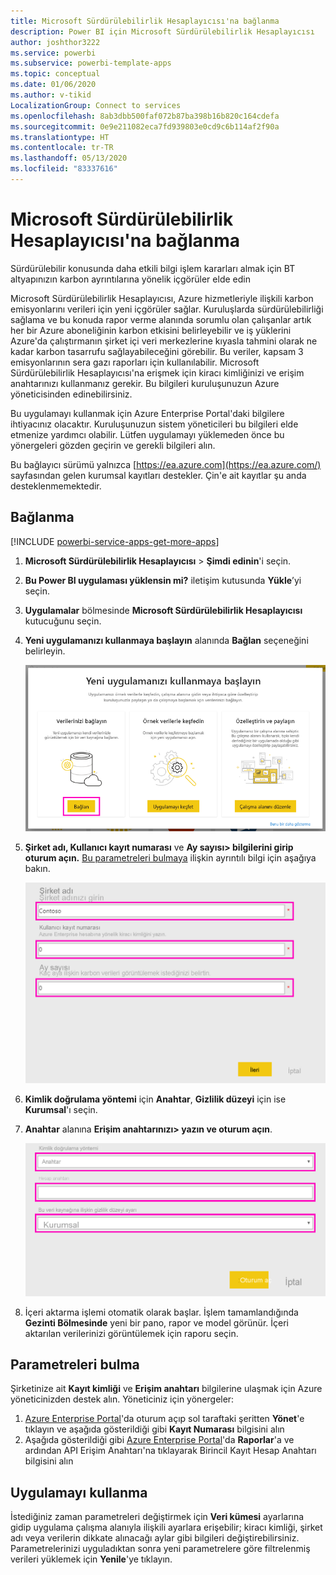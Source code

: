 ```yaml
---
title: Microsoft Sürdürülebilirlik Hesaplayıcısı'na bağlanma
description: Power BI için Microsoft Sürdürülebilirlik Hesaplayıcısı
author: joshthor3222
ms.service: powerbi
ms.subservice: powerbi-template-apps
ms.topic: conceptual
ms.date: 01/06/2020
ms.author: v-tikid
LocalizationGroup: Connect to services
ms.openlocfilehash: 8ab3dbb500faf072b87ba398b16b820c164cdefa
ms.sourcegitcommit: 0e9e211082eca7fd939803e0cd9c6b114af2f90a
ms.translationtype: HT
ms.contentlocale: tr-TR
ms.lasthandoff: 05/13/2020
ms.locfileid: "83337616"
---
```

# <a name="connect-the-microsoft-sustainability-calculator"></a>Microsoft Sürdürülebilirlik Hesaplayıcısı'na bağlanma
Sürdürülebilir konusunda daha etkili bilgi işlem kararları almak için BT altyapınızın karbon ayrıntılarına yönelik içgörüler elde edin

Microsoft Sürdürülebilirlik Hesaplayıcısı, Azure hizmetleriyle ilişkili karbon emisyonlarını verileri için yeni içgörüler sağlar. Kuruluşlarda sürdürülebilirliği sağlama ve bu konuda rapor verme alanında sorumlu olan çalışanlar artık her bir Azure aboneliğinin karbon etkisini belirleyebilir ve iş yüklerini Azure'da çalıştırmanın şirket içi veri merkezlerine kıyasla tahmini olarak ne kadar karbon tasarrufu sağlayabileceğini görebilir. Bu veriler, kapsam 3 emisyonlarının sera gazı raporları için kullanılabilir. Microsoft Sürdürülebilirlik Hesaplayıcısı'na erişmek için kiracı kimliğinizi ve erişim anahtarınızı kullanmanız gerekir. Bu bilgileri kuruluşunuzun Azure yöneticisinden edinebilirsiniz.

Bu uygulamayı kullanmak için Azure Enterprise Portal'daki bilgilere ihtiyacınız olacaktır. Kuruluşunuzun sistem yöneticileri bu bilgileri elde etmenize yardımcı olabilir. Lütfen uygulamayı yüklemeden önce bu yönergeleri gözden geçirin ve gerekli bilgileri alın. 

Bu bağlayıcı sürümü yalnızca [https://ea.azure.com](https://ea.azure.com/) sayfasından gelen kurumsal kayıtları destekler. Çin'e ait kayıtlar şu anda desteklenmemektedir.

## <a name="how-to-connect"></a>Bağlanma
[!INCLUDE [powerbi-service-apps-get-more-apps](../includes/powerbi-service-apps-get-more-apps.md)]

1. **Microsoft Sürdürülebilirlik Hesaplayıcısı** \> **Şimdi edinin**'i seçin.
1. **Bu Power BI uygulaması yüklensin mi?** iletişim kutusunda **Yükle**’yi seçin.
1. **Uygulamalar** bölmesinde **Microsoft Sürdürülebilirlik Hesaplayıcısı** kutucuğunu seçin.
1. **Yeni uygulamanızı kullanmaya başlayın** alanında **Bağlan** seçeneğini belirleyin.

    ![Yeni uygulamanızı kullanmaya başlayın](media/service-connect-to-zendesk/power-bi-new-app-connect-get-started.png)

1. **Şirket adı, Kullanıcı kayıt numarası** ve **Ay sayısı\> bilgilerini girip oturum açın.** [Bu parametreleri bulmaya](#finding-parameters) ilişkin ayrıntılı bilgi için aşağıya bakın.

    ![Şirket kaydı](media/service-connect-to-microsoft-sustainability-calculator/company-enrollment.png)

1. **Kimlik doğrulama yöntemi** için **Anahtar**, **Gizlilik düzeyi** için ise **Kurumsal**'ı seçin.
1. **Anahtar** alanına **Erişim anahtarınızı\> yazın ve oturum açın**.

    ![Erişim anahtarını girme](media/service-connect-to-microsoft-sustainability-calculator/access-key-entry.png)

1. İçeri aktarma işlemi otomatik olarak başlar. İşlem tamamlandığında **Gezinti Bölmesinde** yeni bir pano, rapor ve model görünür. İçeri aktarılan verilerinizi görüntülemek için raporu seçin.

## <a name="finding-parameters"></a>Parametreleri bulma

Şirketinize ait **Kayıt kimliği** ve **Erişim anahtarı** bilgilerine ulaşmak için Azure yöneticinizden destek alın. Yöneticiniz için yönergeler:

1. [Azure Enterprise Portal](https://ea.azure.com)'da oturum açıp sol taraftaki şeritten **Yönet**'e tıklayın ve aşağıda gösterildiği gibi **Kayıt Numarası** bilgisini alın
2. Aşağıda gösterildiği gibi [Azure Enterprise Portal](https://ea.azure.com)'da **Raporlar**'a ve ardından API Erişim Anahtarı'na tıklayarak Birincil Kayıt Hesap Anahtarı bilgisini alın

## <a name="using-the-app"></a>Uygulamayı kullanma

İstediğiniz zaman parametreleri değiştirmek için **Veri kümesi** ayarlarına gidip uygulama çalışma alanıyla ilişkili ayarlara erişebilir; kiracı kimliği, şirket adı veya verilerin dikkate alınacağı aylar gibi bilgileri değiştirebilirsiniz. Parametrelerinizi uyguladıktan sonra yeni parametrelere göre filtrelenmiş verileri yüklemek için **Yenile**'ye tıklayın.
